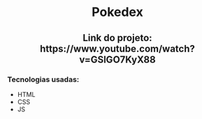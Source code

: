 <h1 align="center">Pokedex</h1>

<h2 align="center">Link do projeto: https://www.youtube.com/watch?v=GSlGO7KyX88</h2>

<h3>Tecnologias usadas:</h3>

- HTML
- CSS
- JS